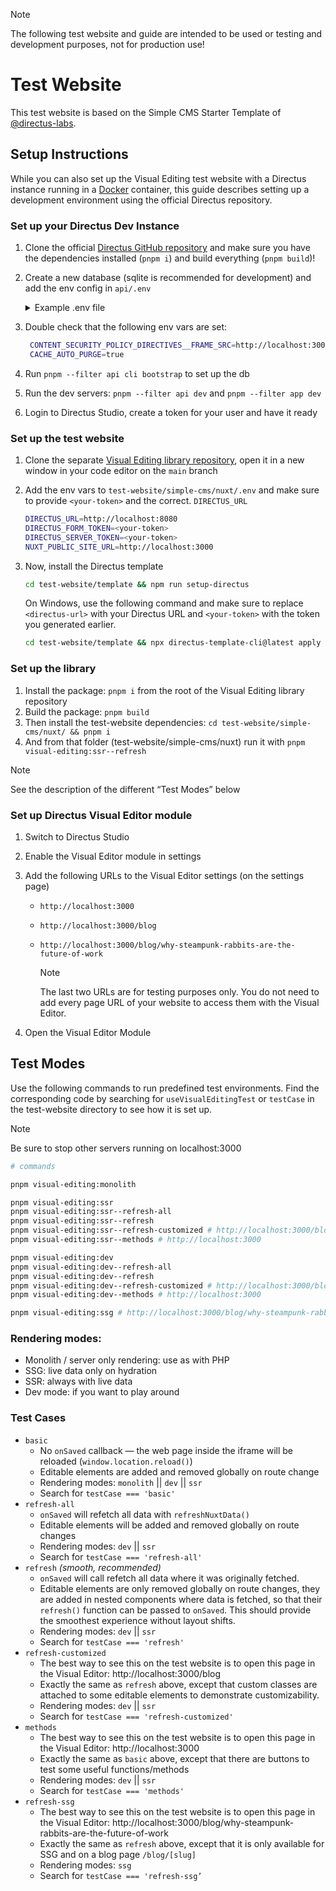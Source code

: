 > [!NOTE]
>
> The following test website and guide are intended to be used or testing and development purposes, not for production
> use!

# Test Website

This test website is based on the Simple CMS Starter Template of [@directus-labs](https://github.com/directus-labs/).

## Setup Instructions

While you can also set up the Visual Editing test website with a Directus instance running in a
[Docker](https://directus.io/docs/getting-started/create-a-project#docker-installation) container, this guide describes
setting up a development environment using the official Directus repository.

### Set up your Directus Dev Instance

1.  Clone the official [Directus GitHub repository](https://github.com/directus/directus) and make sure you have the
    dependencies installed (`pnpm i`) and build everything (`pnpm build`)!
2.  Create a new database (sqlite is recommended for development) and add the env config in `api/.env`

    <details><summary>Example .env file</summary>

    ```sh
    PUBLIC_URL=http://localhost:8080
    KEY="xxxxxxxx-xxxx-xxxx-xxxx-xxxxxxxxxxxx"
    SECRET="xxxxxxxx-xxxx-xxxx-xxxx-xxxxxxxxxxxx"
    ADMIN_EMAIL=admin@directus.io
    ADMIN_PASSWORD=secret
    CACHE_ENABLED=true
    CACHE_AUTO_PURGE=true
    CACHE_TTL=1d
    CORS_ENABLED=true
    CORS_ORIGIN=http://localhost:3000
    CONTENT_SECURITY_POLICY_DIRECTIVES__FRAME_SRC=http://localhost:3000
    DB_CLIENT=sqlite3
    DB_FILENAME=db.sqlite3
    ```

    </details>

3.  Double check that the following env vars are set:

    ```sh
     CONTENT_SECURITY_POLICY_DIRECTIVES__FRAME_SRC=http://localhost:3000
     CACHE_AUTO_PURGE=true
    ```

4.  Run `pnpm --filter api cli bootstrap` to set up the db
5.  Run the dev servers: `pnpm --filter api dev` and `pnpm --filter app dev`
6.  Login to Directus Studio, create a token for your user and have it ready

### Set up the test website

1. Clone the separate
   [Visual Editing library repository](https://github.com/directus/visual-editing/blob/main/dist/visual-editing.js),
   open it in a new window in your code editor on the `main` branch
2. Add the env vars to `test-website/simple-cms/nuxt/.env` and make sure to provide `<your-token>` and the correct.
   `DIRECTUS_URL`

   ```sh
   DIRECTUS_URL=http://localhost:8080
   DIRECTUS_FORM_TOKEN=<your-token>
   DIRECTUS_SERVER_TOKEN=<your-token>
   NUXT_PUBLIC_SITE_URL=http://localhost:3000
   ```

3. Now, install the Directus template

   ```sh
   cd test-website/template && npm run setup-directus
   ```

   On Windows, use the following command and make sure to replace `<directus-url>` with your Directus URL and
   `<your-token>` with the token you generated earlier.

   ```sh
   cd test-website/template && npx directus-template-cli@latest apply -p --directusUrl=<directus-url> --templateLocation=. --templateType=local --directusToken=<your-token>
   ```

### Set up the library

1. Install the package: `pnpm i` from the root of the Visual Editing library repository
2. Build the package: `pnpm build`
3. Then install the test-website dependencies: `cd test-website/simple-cms/nuxt/ && pnpm i`
4. And from that folder (test-website/simple-cms/nuxt) run it with `pnpm visual-editing:ssr--refresh`

> [!NOTE]  
> See the description of the different “Test Modes” below

### Set up Directus Visual Editor module

1. Switch to Directus Studio
2. Enable the Visual Editor module in settings
3. Add the following URLs to the Visual Editor settings (on the settings page)

   - `http://localhost:3000`
   - `http://localhost:3000/blog`
   - `http://localhost:3000/blog/why-steampunk-rabbits-are-the-future-of-work`

     > [!NOTE]  
     > The last two URLs are for testing purposes only. You do not need to add every page URL of your website to access
     > them with the Visual Editor.

4. Open the Visual Editor Module

## Test Modes

Use the following commands to run predefined test environments. Find the corresponding code by searching for
`useVisualEditingTest` or `testCase` in the test-website directory to see how it is set up.

> [!NOTE]  
> Be sure to stop other servers running on localhost:3000

```sh
# commands

pnpm visual-editing:monolith

pnpm visual-editing:ssr
pnpm visual-editing:ssr--refresh-all
pnpm visual-editing:ssr--refresh
pnpm visual-editing:ssr--refresh-customized # http://localhost:3000/blog
pnpm visual-editing:ssr--methods # http://localhost:3000

pnpm visual-editing:dev
pnpm visual-editing:dev--refresh-all
pnpm visual-editing:dev--refresh
pnpm visual-editing:dev--refresh-customized # http://localhost:3000/blog
pnpm visual-editing:dev--methods # http://localhost:3000

pnpm visual-editing:ssg # http://localhost:3000/blog/why-steampunk-rabbits-are-the-future-of-work
```

### Rendering modes:

- Monolith / server only rendering: use as with PHP
- SSG: live data only on hydration
- SSR: always with live data
- Dev mode: if you want to play around

### Test Cases

- `basic`
  - No `onSaved` callback — the web page inside the iframe will be reloaded (`window.location.reload()`)
  - Editable elements are added and removed globally on route change
  - Rendering modes: `monolith` || `dev` || `ssr`
  - Search for `testCase === 'basic'`
- `refresh-all`
  - `onSaved` will refetch all data with `refreshNuxtData()`
  - Editable elements will be added and removed globally on route changes
  - Rendering modes: `dev` || `ssr`
  - Search for `testCase === 'refresh-all'`
- `refresh` _(smooth, recommended)_
  - `onSaved` will call refetch all data where it was originally fetched.
  - Editable elements are only removed globally on route changes, they are added in nested components where data is
    fetched, so that their `refresh()` function can be passed to `onSaved`. This should provide the smoothest experience
    without layout shifts.
  - Rendering modes: `dev` || `ssr`
  - Search for `testCase === 'refresh'`
- `refresh-customized`
  - The best way to see this on the test website is to open this page in the Visual Editor: http://localhost:3000/blog
  - Exactly the same as `refresh` above, except that custom classes are attached to some editable elements to
    demonstrate customizability.
  - Rendering modes: `dev` || `ssr`
  - Search for `testCase === 'refresh-customized'`
- `methods`
  - The best way to see this on the test website is to open this page in the Visual Editor: http://localhost:3000
  - Exactly the same as `basic` above, except that there are buttons to test some useful functions/methods
  - Rendering modes: `dev` || `ssr`
  - Search for `testCase === 'methods'`
- `refresh-ssg`
  - The best way to see this on the test website is to open this page in the Visual Editor:
    http://localhost:3000/blog/why-steampunk-rabbits-are-the-future-of-work
  - Exactly the same as `refresh` above, except that it is only available for SSG and on a blog page `/blog/[slug]`
  - Rendering modes: `ssg`
  - Search for `testCase === 'refresh-ssg’`
